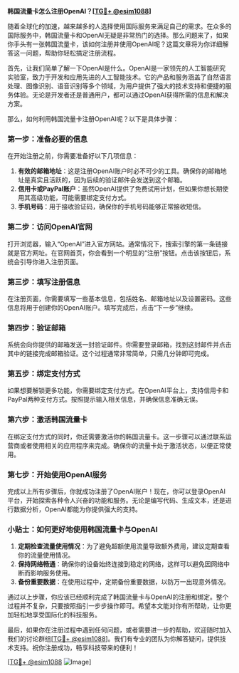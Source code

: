 **韩国流量卡怎么注册OpenAI？[[TG💪+ @esim1088](https://t.me/s/esim1088)]**

随着全球化的加速，越来越多的人选择使用国际服务来满足自己的需求。在众多的国际服务中，韩国流量卡和OpenAI无疑是非常热门的选择。那么问题来了，如果你手头有一张韩国流量卡，该如何注册并使用OpenAI呢？这篇文章将为你详细解答这一问题，帮助你轻松搞定注册流程。

首先，让我们简单了解一下OpenAI是什么。OpenAI是一家领先的人工智能研究实验室，致力于开发和应用先进的人工智能技术。它的产品和服务涵盖了自然语言处理、图像识别、语音识别等多个领域，为用户提供了强大的技术支持和便捷的服务体验。无论是开发者还是普通用户，都可以通过OpenAI获得所需的信息和解决方案。

那么，如何利用韩国流量卡注册OpenAI呢？以下是具体步骤：

### **第一步：准备必要的信息**
在开始注册之前，你需要准备好以下几项信息：
1. **有效的邮箱地址**：这是注册OpenAI账户时必不可少的工具。确保你的邮箱地址是真实且活跃的，因为后续的验证邮件会发送到这个邮箱。
2. **信用卡或PayPal账户**：虽然OpenAI提供了免费试用计划，但如果你想长期使用其高级功能，可能需要绑定支付方式。
3. **手机号码**：用于接收验证码，确保你的手机号码能够正常接收短信。

### **第二步：访问OpenAI官网**
打开浏览器，输入“OpenAI”进入官方网站。通常情况下，搜索引擎的第一条链接就是官方网址。在官网首页，你会看到一个明显的“注册”按钮。点击该按钮后，系统会引导你进入注册页面。

### **第三步：填写注册信息**
在注册页面，你需要填写一些基本信息，包括姓名、邮箱地址以及设置密码。这些信息将用于创建你的OpenAI账户。填写完成后，点击“下一步”继续。

### **第四步：验证邮箱**
系统会向你提供的邮箱发送一封验证邮件。你需要登录邮箱，找到这封邮件并点击其中的链接完成邮箱验证。这个过程通常非常简单，只需几分钟即可完成。

### **第五步：绑定支付方式**
如果想要解锁更多功能，你需要绑定支付方式。在OpenAI平台上，支持信用卡和PayPal两种支付方式。按照提示输入相关信息，并确保信息准确无误。

### **第六步：激活韩国流量卡**
在绑定支付方式的同时，你还需要激活你的韩国流量卡。这一步骤可以通过联系运营商或者使用相关的应用程序来完成。确保你的流量卡处于激活状态，以便正常使用。

### **第七步：开始使用OpenAI服务**
完成以上所有步骤后，你就成功注册了OpenAI账户！现在，你可以登录OpenAI平台，开始探索各种令人兴奋的功能和服务。无论是编写代码、生成文本，还是进行数据分析，OpenAI都能为你提供强大的支持。

### **小贴士：如何更好地使用韩国流量卡与OpenAI**
1. **定期检查流量使用情况**：为了避免超额使用流量导致额外费用，建议定期查看你的流量使用情况。
2. **保持网络畅通**：确保你的设备始终连接到稳定的网络，这样可以避免因网络中断而影响服务使用。
3. **备份重要数据**：在使用过程中，定期备份重要数据，以防万一出现意外情况。

通过以上步骤，你应该已经顺利完成了韩国流量卡与OpenAI的注册和绑定。整个过程并不复杂，只要按照指引一步步操作即可。希望本文能对你有所帮助，让你更加轻松地享受国际化的科技服务。

最后，如果你在注册过程中遇到任何问题，或者需要进一步的帮助，欢迎随时加入我们的讨论群组[[TG💪+ @esim1088](https://t.me/s/esim1088)]。我们有专业的团队为你解答疑问，提供技术支持。祝你注册成功，畅享科技带来的便利！

[[TG💪+ @esim1088](https://t.me/s/esim1088) ![Image](https://i.postimg.cc/4NQfJmqS/Snipaste-2025-05-13-00-14-12.png)]